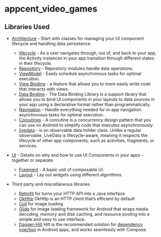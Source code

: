# appcent_video_games

Libraries Used
--------------
* [Architecture][10] - Start with classes for managing your UI component lifecycle and handling data
  persistence.
  * [lifecycle][22] - As a user navigates through, out of, and back to your app, the Activity instances in your app transition through different states in their lifecycle.
  * [Repository][18] - Repository modules handle data operations.
  * [ViewModel][17] - Easily schedule asynchronous tasks for optimal execution.
  * [View Binding][11] - a feature that allows you to more easily write code that interacts with views.
  * [Data Binding][13] - The Data Binding Library is a support library that allows you to bind UI components in your layouts to data sources in your app using a declarative format rather than programmatically.
  * [Navigation][50] - Handle everything needed for in-app navigation.
     asynchronous tasks for optimal execution.
  * [Coroutines][51] - A coroutine is a concurrency design pattern that you can use on Android to simplify code that executes asynchronously.
  * [livedata][52] - is an observable data holder class. Unlike a regular observable, LiveData is lifecycle-aware, meaning it respects the lifecycle of other app components, such as activities, fragments, or services.
  
* [UI][30] - Details on why and how to use UI Components in your apps - together or separate
  * [Fragment][34] - A basic unit of composable UI.
  * [Layout][35] - Lay out widgets using different algorithms.
  
* Third party and miscellaneous libraries
  * [Retrofit][90] for turns your HTTP API into a Java interface
  * [OkHttp][91] OkHttp is an HTTP client that’s efficient by default
  * [Coil][92] for image loading
  * [Glide][94] for image loading framework for Android that wraps media decoding, memory and disk caching, and resource pooling into a simple and easy to use interface.
  * [Dagger-Hilt][93] Hilt is the recommended solution for [dependency injection][21] in Android apps, and works seamlessly with Compose.


[11]: https://developer.android.com/topic/libraries/view-binding
[52]: https://developer.android.com/topic/libraries/architecture/livedata
[13]: https://developer.android.com/topic/libraries/data-binding
[51]: https://developer.android.com/kotlin/coroutines
[50]: https://developer.android.com/topic/libraries/architecture/navigation/
[10]: https://developer.android.com/jetpack/compose/architecture
[17]: https://developer.android.com/jetpack/compose/state#viewmodel-state
[18]: https://developer.android.com/jetpack/guide#fetch-data
[90]: https://square.github.io/retrofit/
[92]: https://coil-kt.github.io/coil/compose/
[93]: https://developer.android.com/jetpack/compose/libraries#hilt
[30]: https://developer.android.com/guide/topics/ui
[34]: https://developer.android.com/guide/components/fragments
[35]: https://developer.android.com/guide/topics/ui/declaring-layout
[94]: https://github.com/bumptech/glide
[91]: https://square.github.io/okhttp/
[21]: https://developer.android.com/training/dependency-injection
[22]: https://developer.android.com/guide/components/activities/activity-lifecycle
